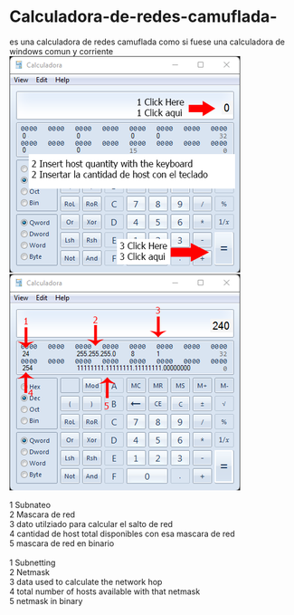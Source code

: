 # Calculadora-de-redes-camuflada-
es una calculadora de redes camuflada como si fuese una calculadora de windows comun y corriente
![Alt text](https://github.com/gabyvespasiano/Calculadora-de-redes-camuflada-/blob/main/calculadora%20uso.png?raw=true)
![Alt text](https://github.com/gabyvespasiano/Calculadora-de-redes-camuflada-/blob/main/calculadora%20numeros.png?raw=true)

1 Subnateo<br />
2 Mascara de red<br />
3 dato utilziado para calcular el salto de red<br />
4 cantidad de host total disponibles con esa mascara de red<br />
5 mascara de red en binario<br />
<br />
1 Subnetting<br />
2 Netmask<br />
3 data used to calculate the network hop<br />
4 total number of hosts available with that netmask<br />
5 netmask in binary<br />
